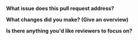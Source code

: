 <!--
Thanks for submitting a pull request to ESLint. Before continuing, please be sure you've read over our guidelines:
http://eslint.org/docs/developer-guide/contributing/pull-requests

Specifically, all pull requests containing code require an **accepted** issue (documentation-only pull requests do not require an issue). If this pull request contains code and there isn't yet an issue explaining why you're submitting this pull request, please stop and open a new issue first.

Please answer all questions below.
-->

**What issue does this pull request address?**


**What changes did you make? (Give an overview)**


**Is there anything you'd like reviewers to focus on?**
